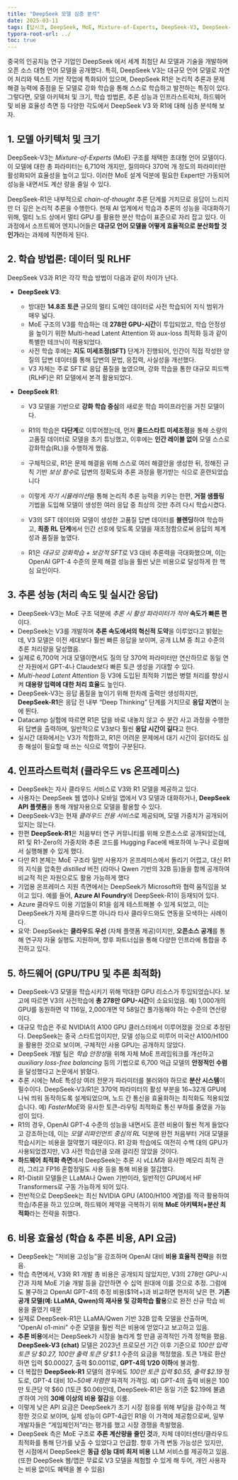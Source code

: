 ```yaml
---
title: "DeepSeek 모델 심층 분석"
date: 2025-03-11
tags: [답시크, DeepSeek, MoE, Mixture-of-Experts, DeepSeek-V3, DeepSeek-R1, chain-of-thought, 지도 미세조정, SFT, Multi-head Latent Attention, OpenAI, GPT-4, Claude, 클라우드, Cloud, 온프레미스, OnPremises]
typora-root-url: ../
toc: true
---
```



중국의 인공지능 연구 기업인 DeepSeek 에서 세계 최첨단 AI 모델과 기술을 개발하며 오픈 소스 대형 언어 모델을 공개했다. 특히, DeepSeek V3는 대규모 언어 모델로 자연어 처리와 텍스트 기반 작업에 특화되어 있으며, DeepSeek R1은 논리적 추론과 문제 해결 능력에 중점을 둔 모델로 강화 학습을 통해 스스로 학습하고 발전하는 특징이 있다. 그렇다면, 모델 아키텍처 및 크기, 학습 방법론, 추론 성능과 인프라스트럭처, 하드웨어 및 비용 효율성 측면 등 다양한 각도에서 DeepSeek V3 와 R1에 대해 심층 분석해 보자. 



## 1. 모델 아키텍처 및 크기

DeepSeek-V3는 *Mixture-of-Experts* (MoE) 구조를 채택한 초대형 언어 모델이다. 이 모델에 대한 총 파라미터는 6,710억 개지만, 질의마다 370억 개 정도의 파라미터만 활성화되어 효율성을 높이고 있다. 이러한 MoE 설계 덕분에 필요한 Expert만 가동되어 성능을 내면서도 계산 량을 줄일 수 있다. 

DeepSeek-R1은 내부적으로 *chain-of-thought* 추론 단계를 거치므로 응답이 느리지만 더 깊은 논리적 추론을 수행한다. 현재 AI 업계에서 학습과 추론의 성능을 극대화하기 위해, 멀티 노드 상에서 멀티 GPU 를 활용한 분산 학습이 표준으로 자리 잡고 있다. 이 과정에서 소프트웨어 엔지니어들은 **대규모 언어 모델을 어떻게 효율적으로 분산화할 것인가**라는 과제에 직면하게 된다.



## 2. 학습 방법론: 데이터 및 RLHF 

DeepSeek V3과 R1은 각각 학습 방법이 다음과 같이 차이가 난다.  

* **DeepSeek V3**: 
  * 방대한 **14.8조 토큰** 규모의 멀티 도메인 데이터로 사전 학습되어 지식 범위가 매우 넓다. 
  * MoE 구조의 V3를 학습하는 데 **278만 GPU-시간**이 투입되었고, 학습 안정성을 높이기 위한 Multi-head Latent Attention 와  aux-loss 최적화 등과 같이 특별한 테크닉이 적용되었다.  
  * 사전 학습 후에는 **지도 미세조정(SFT)** 단계가 진행되어, 인간이 직접 작성한 양질의 답변 데이터를 통해 답변의 문법, 응집력, 사실성을 개선했다.
  * V3 자체는 주로 SFT로 응답 품질을 높였으며, 강화 학습을 통한 대규모 피드백(RLHF)은 R1 모델에서 본격 활용되었다.

* **DeepSeek R1**: 
  * V3 모델을 기반으로 **강화 학습 중심**의 새로운 학습 파이프라인을 거친 모델이다. 
  
  * R1의 학습은 **다단계**로 이루어졌는데, 먼저 **콜드스타트 미세조정**을 통해 소량의 고품질 데이터로 모델을 초기 튜닝했고, 이후에는 **인간 레이블 없이** 모델 스스로 강화학습(RL)을 수행하게 했음.  
  
  * 구체적으로, R1은 문제 해결을 위해 스스로 여러 해결안을 생성한 뒤, 정해진 규칙 기반 *보상 함수*로 답변의 정확도와 추론 과정을 평가받는 식으로 훈련되었습니다
  
  * 이렇게 *자기 시뮬레이션*을 통해 논리적 추론 능력을 키우는 한편, **거절 샘플링** 기법을 도입해 모델이 생성한 여러 응답 중 최상의 것만 추려 다시 학습시켰다.
  
  * V3의 SFT 데이터와 모델이 생성한 고품질 답변 데이터를 **블렌딩**하여 학습하고, **최종 RL 단계**에서 인간 선호에 맞도록 모델을 재조정함으로써 응답의 체계성과 품질을 높였다.
  
  * R1은 *대규모 강화학습 + 보강적 SFT*로 V3 대비 추론력을 극대화했으며, 이는 OpenAI GPT-4 수준의 문제 해결 성능을 훨씬 낮은 비용으로 달성하게 한 핵심 요인이다. 
  
    

## 3. 추론 성능 (처리 속도 및 실시간 응답)

* DeepSeek-V3는 MoE 구조 덕분에 *추론 시 활성 파라미터가 적어* **속도가 빠른 편**이다. 
* DeepSeek는 V3를 개발하며 **추론 속도에서의 혁신적 도약**을 이루었다고 밝혔는데, V3 모델은 이전 세대보다 훨씬 빠른 응답을 보이며, 공개 LLM 중 최고 수준의 추론 처리량을 달성했음. 
* 실제로 6,700억 거대 모델이면서도 질의 당 370억 파라미터만 연산하므로 동일 연산 자원에서 GPT-4나 Claude보다 빠른 토큰 생성을 기대할 수 있다. 
* *Multi-head Latent Attention* 등 V3에 도입된 최적화 기법은 병렬 처리를 향상시켜 **대용량 입력에 대한 처리 효율**도 높인다.
* DeepSeek-V3는 응답 품질을 높이기 위해 한차례 출력만 생성하지만, **DeepSeek-R1**은 응답 전 내부 “Deep Thinking” 단계를 거치므로 **응답 지연**이 눈에 뛴다.
* Datacamp 실험에 따르면 R1은 답을 바로 내놓지 않고 수 분간 사고 과정을 수행한 뒤 답변을 출력하며, 일반적으로 V3보다 훨씬 **응답 시간이 길다**고 한다. 
* 실시간 대화에서는 V3가 적합하고, R1은 어려운 문제에서 대기 시간이 길더라도 심층 해설이 필요할 때 쓰는 식으로 역할이 구분된다. 



## 4. 인프라스트럭처 (클라우드 vs 온프레미스)

* DeepSeek는 자사 클라우드 서비스로 V3와 R1 모델을 제공하고 있다. 
* 사용자는 DeepSeek 웹 앱이나 모바일 앱에서 V3 모델과 대화하거나, **DeepSeek API 플랫폼**을 통해 개발자용으로 모델을 활용할 수 있다.
* DeepSeek-V3는 현재 *클라우드 전용 서비스*로 제공되며, 모델 가중치가 공개되어 있지는 않는다. 
* 한편 **DeepSeek-R1**은 처음부터 연구 커뮤니티를 위해 오픈소스로 공개되었는데, R1 및 R1-Zero의 가중치와 추론 코드를 Hugging Face에 배포하여 누구나 로컬에서 실행해볼 수 있게 했다.
* 다만 R1 본체는 MoE 구조라 일반 사용자가 온프레미스에서 돌리기 어렵고, 대신 R1의 지식을 압축한 *distilled* 버전 (라마나 Qwen 기반의 32B 등)들을 함께 공개하여 비교적 적은 자원으로도 활용 가능하게 했다
* 기업용 온프레미스 지원 측면에서는 DeepSeek가 Microsoft와 협력 움직임을 보이고 있다. 예를 들어, **Azure AI Foundry**에 DeepSeek-R1이 등재되어 있다. 
* Azure 클라우드 이용 기업들이 R1을 쉽게 테스트해볼 수 있게 되었고, 이는 DeepSeek가 자체 클라우드뿐 아니라 타사 클라우드와도 연동을 모색하는 사례이다.
* 요약: DeepSeek는 **클라우드 우선** (자체 플랫폼 제공)이지만, **오픈소스 공개**를 통해 연구자 자율 실행도 지원하며, 향후 파트너십을 통해 다양한 인프라에 통합을 추진하고 있다. 



## 5. 하드웨어 (GPU/TPU 및 추론 최적화)

* DeepSeek-V3 모델을 학습시키기 위해 막대한 GPU 리소스가 투입되었습니다. 보고에 따르면 V3의 사전학습에 **총 278만 GPU-시간**이 소요되었음. 예) 1,000개의 GPU를 동원하면 약 116일, 2,000개면 약 58일간 풀가동해야 하는 수준의 연산량이다. 
* 대규모 학습은 주로 NVIDIA의 A100 GPU 클러스터에서 이루어졌을 것으로 추정된다. DeepSeek는 중국 스타트업이지만, 모델 성능으로 미루어 미국산 A100/H100을 활용한 것으로 보이며, 구체적인 사용 GPU는 공개하지 않았다.
* DeepSeek 개발 팀은 *학습 안정성*을 위해 자체 MoE 프레임워크를 개선하고 *auxiliary loss-free balancing* 등의 기법으로 6,700 억급 모델의 **안정적인 수렴**을 달성했다고 논문에서 밝혔다.
* 추론 시에는 MoE 특성상 여러 전문가 파라미터를 불러와야 하므로 **분산 시스템**이 필수이다. DeepSeek-V3/R1은 370억 파라미터의 활성 부분을 16~32개 GPU에 나눠 띄워 동작하도록 설계되었으며, 노드 간 통신을 효율화하는 최적화도 적용되었습니다. 예) *FasterMoE*와 유사한 토큰-라우팅 최적화로 통신 부하를 줄였을 가능성이 있다.
* R1의 경우, OpenAI GPT-4 수준의 성능을 내면서도 훈련 비용이 훨씬 적게 들었다고 강조하는데, 이는 *모델 리파인먼트 중심의 RL* 덕분에 완전 처음부터 거대 모델을 학습시키는 비용을 절약했기 때문이다. R1 강화 학습에도 여전히 수백 대의 GPU가 사용되었겠지만, V3 사전 학습만큼 오래 걸리진 않았을 것이다. 
* **하드웨어 최적화 측면**에서 DeepSeek는 추론 시 *vLLM*과 유사한 메모리 최적 관리, 그리고 FP16 혼합정밀도 사용 등을 통해 비용을 절감했다. 
* R1-Distill 모델들은 LLaMA나 Qwen 기반이라, 일반적인 GPU에서 HF Transformers로 구동 가능하게 되어 있다. 
* 전반적으로 DeepSeek는 최신 NVIDIA GPU (A100/H100 계열)를 적극 활용하여 학습/추론을 하고 있으며, 하드웨어 제약을 극복하기 위해 **MoE 아키텍처+분산 최적화**라는 전략을 취했다.



## 6. 비용 효율성 (학습 & 추론 비용, API 요금)

* DeepSeek는 “저비용 고성능”을 강조하며 OpenAI 대비 **비용 효율적 전략**을 취했음.  
* 학습 측면에서, V3와 R1 개발 총 비용은 공개되지 않았지만, V3의 278만 GPU-시간과 자체 MoE 기술 개발 등을 감안하면 수 십억 원대에 이를 것으로 추정. 그럼에도 불구하고 OpenAI GPT-4의 추정 비용($1억+)과 비교하면 현저히 낮은 편. **기존 공개 모델(예: LLaMA, Qwen)의 재사용 및 강화학습 활용**으로 완전 신규 학습 비용을 줄였기 때문
* 실제로 DeepSeek-R1은 LLaMA/Qwen 기반 32B 압축 모델을 산출하며, “OpenAI o1-mini” 수준 모델을 훨씬 적은 비용에 얻었다고 보고하고 있음. 
* **추론 비용**에서는 DeepSeek가 시장을 놀라게 할 만큼 공격적인 가격 정책을 폈음. **DeepSeek-V3 (chat)** 모델은 2023년 프로모션 기간 이후 기준으로 *100만 입력 토큰 당 $0.27, 100만 출력 토큰 당 $1.1* 수준의 요금을 책정했음. 토큰 1개로 환산하면 입력 $0.00027, 출력 $0.0011로, **GPT-4의 1/20 이하**에 불과함. 
* 더 복잡한 **DeepSeek-R1** 모델의 경우에도 *100만 토큰 입력 $0.55, 출력 $2.19* 정도로, GPT-4 대비 *10~50배 저렴한* 파격적 가격임. 예) GPT-4의 출력 비용은 100만 토큰당 약 $60 (1토큰 $0.06)인데, DeepSeek-R1은 동일 기준 $2.19에 불過ぎ하여 거의 **30배 이상의 비용 절감**을 이룸. 
* 이렇게 낮은 API 요금은 DeepSeek가 초기 시장 점유를 위해 부담을 감수하고 책정한 것으로 보이며, 실제 성능이 GPT-4급인 R1을 이 가격에 제공함으로써, 일부 개발자들은 “게임체인저”라는 평가를 했고 시장 경쟁을 촉발했음.
* DeepSeek 측은 MoE 구조로 **추론 계산량을 줄인 것**과, 자체 데이터센터/클라우드 최적화를 통해 단가를 낮출 수 있었다고 언급함. 향후 가격 변동 가능성은 있지만, 현 시점에서 DeepSeek은 **동급 성능 대비 최저 비용** LLM 서비스를 제공하고 있음. (또한 DeepSeek 웹/앱은 무료로 V3 모델을 체험할 수 있게 해 두어, 개인 사용자는 비용 없이도 혜택을 볼 수 있음)



